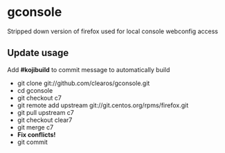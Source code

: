 # gconsole

Stripped down version of firefox used for local console webconfig access

## Update usage
  Add __#kojibuild__ to commit message to automatically build

* git clone git://github.com/clearos/gconsole.git
* cd gconsole
* git checkout c7
* git remote add upstream git://git.centos.org/rpms/firefox.git
* git pull upstream c7
* git checkout clear7
* git merge c7
* __Fix conflicts!__
* git commit
